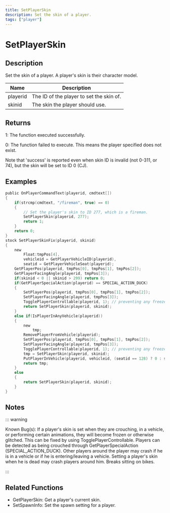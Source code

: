 ```yaml
---
title: SetPlayerSkin
description: Set the skin of a player.
tags: ["player"]
---
```


# SetPlayerSkin

<TagLinks />

## Description

Set the skin of a player. A player's skin is their character model.

| Name     | Description                              |
| -------- | ---------------------------------------- |
| playerid | The ID of the player to set the skin of. |
| skinid   | The skin the player should use.          |

## Returns

1: The function executed successfully.

0: The function failed to execute. This means the player specified does not exist.

Note that 'success' is reported even when skin ID is invalid (not 0-311, or 74), but the skin will be set to ID 0 (CJ).

## Examples

```c
public OnPlayerCommandText(playerid, cmdtext[])
{
    if(strcmp(cmdtext, "/fireman", true) == 0)
    {
        // Set the player's skin to ID 277, which is a fireman.
        SetPlayerSkin(playerid, 277);
        return 1;
    }
    return 0;
}
stock SetPlayerSkinFix(playerid, skinid)
{
	new
	    Float:tmpPos[4],
		vehicleid = GetPlayerVehicleID(playerid),
		seatid = GetPlayerVehicleSeat(playerid);
	GetPlayerPos(playerid, tmpPos[0], tmpPos[1], tmpPos[2]);
	GetPlayerFacingAngle(playerid, tmpPos[3]);
	if(skinid < 0 || skinid > 299) return 0;
	if(GetPlayerSpecialAction(playerid) == SPECIAL_ACTION_DUCK)
	{
	    SetPlayerPos(playerid, tmpPos[0], tmpPos[1], tmpPos[2]);
		SetPlayerFacingAngle(playerid, tmpPos[3]);
		TogglePlayerControllable(playerid, 1); // preventing any freeze - optional
		return SetPlayerSkin(playerid, skinid);
	}
	else if(IsPlayerInAnyVehicle(playerid))
	{
	    new
	        tmp;
	    RemovePlayerFromVehicle(playerid);
	    SetPlayerPos(playerid, tmpPos[0], tmpPos[1], tmpPos[2]);
		SetPlayerFacingAngle(playerid, tmpPos[3]);
		TogglePlayerControllable(playerid, 1); // preventing any freeze - important - because of doing animations of exiting vehicle
		tmp = SetPlayerSkin(playerid, skinid);
		PutPlayerInVehicle(playerid, vehicleid, (seatid == 128) ? 0 : seatid);
		return tmp;
	}
	else
	{
	    return SetPlayerSkin(playerid, skinid);
	}
}
```

## Notes

::: warning

Known Bug(s):
If a player's skin is set when they are crouching, in a vehicle, or performing certain animations, they will become frozen or otherwise glitched. This can be fixed by using TogglePlayerControllable. Players can be detected as being crouched through GetPlayerSpecialAction (SPECIAL_ACTION_DUCK).
Other players around the player may crash if he is in a vehicle or if he is entering/leaving a vehicle.
Setting a player's skin when he is dead may crash players around him.
Breaks sitting on bikes.

:::

## Related Functions

- GetPlayerSkin: Get a player's current skin.
- SetSpawnInfo: Set the spawn setting for a player.
